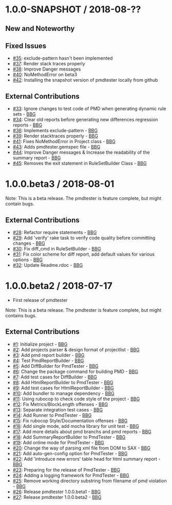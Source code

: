 # 1.0.0-SNAPSHOT / 2018-08-??

## New and Noteworthy

## Fixed Issues

*   [#35](https://github.com/pmd/pmd-regression-tester/issues/35): exclude-pattern hasn't been implemented
*   [#37](https://github.com/pmd/pmd-regression-tester/issues/37): Render stack traces properly
*   [#38](https://github.com/pmd/pmd-regression-tester/issues/38): Improve Danger messages
*   [#40](https://github.com/pmd/pmd-regression-tester/issues/40): NoMethodError on beta3
*   [#42](https://github.com/pmd/pmd-regression-tester/issues/42): Installing the snapshot version of pmdtester locally from github

## External Contributions

*   [#33](https://github.com/pmd/pmd-regression-tester/pull/33): Ignore changes to test code of PMD when generating dynamic rule sets - [BBG](https://github.com/djydewang)
*   [#34](https://github.com/pmd/pmd-regression-tester/pull/34): Clear old reports before generating new differences regression reports - [BBG](https://github.com/djydewang)
*   [#36](https://github.com/pmd/pmd-regression-tester/pull/36): Implements exclude-pattern - [BBG](https://github.com/djydewang)
*   [#39](https://github.com/pmd/pmd-regression-tester/pull/39): Render stacktraces properly - [BBG](https://github.com/djydewang)
*   [#41](https://github.com/pmd/pmd-regression-tester/pull/41): Fixes NoMethodError in Project class - [BBG](https://github.com/djydewang)
*   [#43](https://github.com/pmd/pmd-regression-tester/pull/43): Adds pmdtester.gemspec file - [BBG](https://github.com/djydewang)
*   [#44](https://github.com/pmd/pmd-regression-tester/pull/44): Improve Danger messages & Increase the readability of the summary report - [BBG](https://github.com/djydewang)
*   [#45](https://github.com/pmd/pmd-regression-tester/pull/45): Removes the exit statement in RuleSetBuilder Class - [BBG](https://github.com/djydewang)

# 1.0.0.beta3 / 2018-08-01

Note: This is a beta release. The pmdtester is feature complete,
but might contain bugs.

## External Contributions

*   [#28](https://github.com/pmd/pmd-regression-tester/pull/28): Refactor require statements - [BBG](https://github.com/djydewang)
*   [#29](https://github.com/pmd/pmd-regression-tester/pull/29): Add 'verify' rake task to verify code quality before committing changes - [BBG](https://github.com/djydewang)
*   [#30](https://github.com/pmd/pmd-regression-tester/pull/30): Fix diff_cmd in RuleSetBuilder - [BBG](https://github.com/djydewang)
*   [#31](https://github.com/pmd/pmd-regression-tester/pull/31): Fix color scheme for diff report, add default values for various options - [BBG](https://github.com/djydewang)
*   [#32](https://github.com/pmd/pmd-regression-tester/pull/32): Update Readme.rdoc - [BBG](https://github.com/djydewang)


# 1.0.0.beta2 / 2018-07-17

*   First release of pmdtester

Note: This is a beta release. The pmdtester is feature complete,
but might contains bugs.

## External Contributions

*   [#1](https://github.com/pmd/pmd-regression-tester/pull/1): Initialize project - [BBG](https://github.com/djydewang)
*   [#2](https://github.com/pmd/pmd-regression-tester/pull/2): Add projects parser & design format of projectlist - [BBG](https://github.com/djydewang)
*   [#3](https://github.com/pmd/pmd-regression-tester/pull/3): Add pmd report builder - [BBG](https://github.com/djydewang)
*   [#4](https://github.com/pmd/pmd-regression-tester/pull/4): Test PmdReportBuilder - [BBG](https://github.com/djydewang)
*   [#5](https://github.com/pmd/pmd-regression-tester/pull/5): Add DiffBuilder for PmdTester - [BBG](https://github.com/djydewang)
*   [#6](https://github.com/pmd/pmd-regression-tester/pull/6): Change the package command for building PMD - [BBG](https://github.com/djydewang)
*   [#7](https://github.com/pmd/pmd-regression-tester/pull/7): Add test cases for DiffBuilder - [BBG](https://github.com/djydewang)
*   [#8](https://github.com/pmd/pmd-regression-tester/pull/8): Add HtmlReportBuilder to PmdTester - [BBG](https://github.com/djydewang)
*   [#9](https://github.com/pmd/pmd-regression-tester/pull/9): Add test cases for HtmlReportBuilder - [BBG](https://github.com/djydewang)
*   [#10](https://github.com/pmd/pmd-regression-tester/pull/10): Add bundler to manage dependency - [BBG](https://github.com/djydewang)
*   [#11](https://github.com/pmd/pmd-regression-tester/pull/11): Using rubocop to check code style of the project - [BBG](https://github.com/djydewang)
*   [#12](https://github.com/pmd/pmd-regression-tester/pull/12): Fix Metrics/BlockLength offenses - [BBG](https://github.com/djydewang)
*   [#13](https://github.com/pmd/pmd-regression-tester/pull/13): Separate integration test cases - [BBG](https://github.com/djydewang)
*   [#14](https://github.com/pmd/pmd-regression-tester/pull/14): Add Runner to PmdTester - [BBG](https://github.com/djydewang)
*   [#15](https://github.com/pmd/pmd-regression-tester/pull/15): Fix rubocop Style/Documentation offenses - [BBG](https://github.com/djydewang)
*   [#16](https://github.com/pmd/pmd-regression-tester/pull/16): Add single mode, add mocha library for unit test - [BBG](https://github.com/djydewang)
*   [#17](https://github.com/pmd/pmd-regression-tester/pull/17): Add more details about pmd branchs and pmd reports - [BBG](https://github.com/djydewang)
*   [#18](https://github.com/pmd/pmd-regression-tester/pull/18): Add SummaryReportBuilder to PmdTester - [BBG](https://github.com/djydewang)
*   [#19](https://github.com/pmd/pmd-regression-tester/pull/19): Add online mode for PmdTester - [BBG](https://github.com/djydewang)
*   [#20](https://github.com/pmd/pmd-regression-tester/pull/20): Change the way of parsing xml file from DOM to SAX - [BBG](https://github.com/djydewang)
*   [#21](https://github.com/pmd/pmd-regression-tester/pull/21): Add auto-gen-config option for PmdTester - [BBG](https://github.com/djydewang)
*   [#22](https://github.com/pmd/pmd-regression-tester/pull/22): Add 'introduce new errors' table head for html summary report - [BBG](https://github.com/djydewang)
*   [#23](https://github.com/pmd/pmd-regression-tester/pull/23): Preparing for the release of PmdTester - [BBG](https://github.com/djydewang)
*   [#24](https://github.com/pmd/pmd-regression-tester/pull/24): Adding a logging framework for PmdTester - [BBG](https://github.com/djydewang)
*   [#25](https://github.com/pmd/pmd-regression-tester/pull/25): Remove working directory substring from filename of pmd violation - [BBG](https://github.com/djydewang)
*   [#26](https://github.com/pmd/pmd-regression-tester/pull/26): Release pmdtester 1.0.0.beta1 - [BBG](https://github.com/djydewang)
*   [#27](https://github.com/pmd/pmd-regression-tester/pull/27): Release pmdtester 1.0.0.beta2 - [BBG](https://github.com/djydewang)

